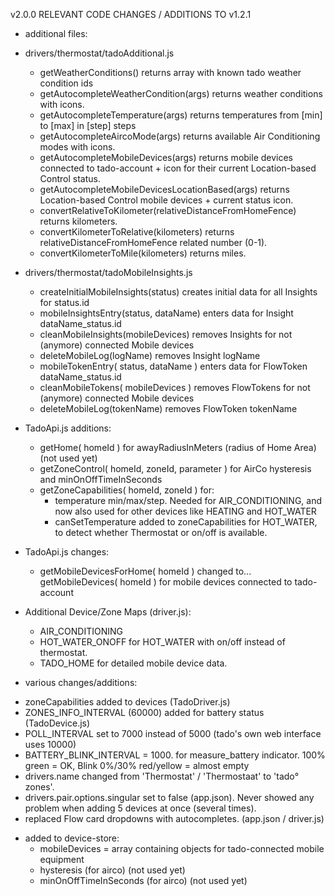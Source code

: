 v2.0.0 RELEVANT CODE CHANGES / ADDITIONS TO v1.2.1

* additional files:
- drivers/thermostat/tadoAdditional.js
  - getWeatherConditions() returns array with known tado weather condition ids
  - getAutocompleteWeatherCondition(args) returns weather conditions with icons.
  - getAutocompleteTemperature(args) returns temperatures from [min] to [max] in [step] steps
  - getAutocompleteAircoMode(args) returns available Air Conditioning modes with icons.
  - getAutocompleteMobileDevices(args) returns mobile devices connected to tado-account + icon for their current Location-based Control status.
  - getAutocompleteMobileDevicesLocationBased(args) returns Location-based Control mobile devices + current status icon.
  - convertRelativeToKilometer(relativeDistanceFromHomeFence) returns kilometers.
  - convertKilometerToRelative(kilometers) returns relativeDistanceFromHomeFence related number (0-1).
  - convertKilometerToMile(kilometers) returns miles.

- drivers/thermostat/tadoMobileInsights.js
  - createInitialMobileInsights(status) creates initial data for all Insights for status.id
  - mobileInsightsEntry(status, dataName) enters data for Insight dataName_status.id
  - cleanMobileInsights(mobileDevices) removes Insights for not (anymore) connected Mobile devices
  - deleteMobileLog(logName) removes Insight logName
  - mobileTokenEntry( status, dataName ) enters data for FlowToken dataName_status.id
  - cleanMobileTokens( mobileDevices ) removes FlowTokens for not (anymore) connected Mobile devices
  - deleteMobileLog(tokenName) removes FlowToken tokenName

* TadoApi.js additions:
  - getHome( homeId ) for awayRadiusInMeters (radius of Home Area) (not used yet)
  - getZoneControl( homeId, zoneId, parameter ) for AirCo hysteresis and minOnOffTimeInSeconds
  - getZoneCapabilities( homeId, zoneId ) for:
    - temperature min/max/step. Needed for AIR_CONDITIONING, and now also used for other devices like HEATING and HOT_WATER
    - canSetTemperature added to zoneCapabilities for HOT_WATER, to detect whether Thermostat or on/off is available.

* TadoApi.js changes:
  - getMobileDevicesForHome( homeId ) changed to...
    getMobileDevices( homeId ) for mobile devices connected to tado-account

* Additional Device/Zone Maps (driver.js):
  - AIR_CONDITIONING
  - HOT_WATER_ONOFF for HOT_WATER with on/off instead of thermostat.
  - TADO_HOME for detailed mobile device data.

* various changes/additions:
- zoneCapabilities added to devices (TadoDriver.js)
- ZONES_INFO_INTERVAL (60000) added for battery status (TadoDevice.js)
- POLL_INTERVAL set to 7000 instead of 5000 (tado's own web interface uses 10000)
- BATTERY_BLINK_INTERVAL = 1000. for measure_battery indicator.
  100% green = OK, Blink 0%/30% red/yellow = almost empty
- drivers.name changed from 'Thermostat' / 'Thermostaat'  to 'tado° zones'.
- drivers.pair.options.singular set to false (app.json).
  Never showed any problem when adding 5 devices at once (several times).
- replaced Flow card dropdowns with autocompletes. (app.json / driver.js)

* added to device-store:
  - mobileDevices = array containing objects for tado-connected mobile equipment
  - hysteresis (for airco) (not used yet)
  - minOnOffTimeInSeconds (for airco) (not used yet)
